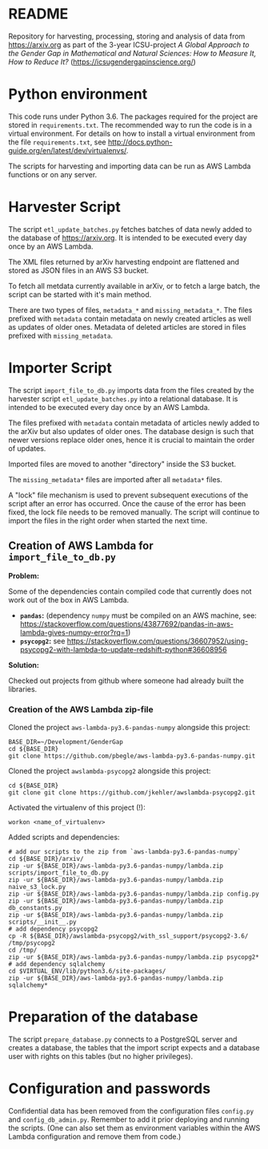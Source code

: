 # README #

Repository for harvesting, processing, storing and analysis of data from <https://arxiv.org> as part of
the 3-year ICSU-project *A Global Approach to the Gender Gap in Mathematical and Natural Sciences:
How to Measure It, How to Reduce It?* (https://icsugendergapinscience.org/)

# Python environment

This code runs under Python 3.6. The packages required for the project are stored in `requirements.txt`.
The recommended way to run the code is in a virtual environment. For details on how to install a
virtual environment from the file `requirements.txt`, see <http://docs.python-guide.org/en/latest/dev/virtualenvs/>.

The scripts for harvesting and importing data can be run as AWS Lambda functions or on any server.

# Harvester Script

The script `etl_update_batches.py` fetches batches of data newly added to the
database of <https://arxiv.org>. It is intended to be executed every day once by an AWS Lambda.

The XML files returned by arXiv harvesting endpoint are flattened and stored as JSON files
in an AWS S3 bucket.


To fetch all metdata currently available in arXiv, or to fetch a large batch,
the script can be started with it's main method.

There are two types of files, `metadata_*` and `missing_metadata_*`.
The files prefixed with `metadata` contain metadata on newly created articles as well as updates of older ones.
Metadata of deleted articles are stored in files prefixed with `missing_metadata`.


# Importer Script

The script `import_file_to_db.py` imports data from the files created by the harvester script
`etl_update_batches.py` into a relational database. It is intended to be executed every day once by an AWS Lambda.

The files prefixed with `metadata` contain metadata of articles newly added to the arXiv
but also updates of older ones.
The database design is such that newer versions replace older ones, hence it is crucial to maintain
the order of updates.

Imported files are moved to another "directory" inside the S3 bucket.

The `missing_metadata*` files are imported after all `metadata*` files.

A "lock" file mechanism is used to prevent subsequent executions of the
script after an error has occurred. Once the cause of the error has been
fixed, the lock file needs to be removed manually. The script will
continue to import the files in the right order when started the next time.

## Creation of AWS Lambda for `import_file_to_db.py`

**Problem:**

Some of the dependencies contain compiled code that currently does not work
out of the box in AWS Lambda.

- **`pandas`:** (dependency `numpy` must be compiled on an AWS machine,
see: https://stackoverflow.com/questions/43877692/pandas-in-aws-lambda-gives-numpy-error?rq=1)
- **`psycopg2`:** see https://stackoverflow.com/questions/36607952/using-psycopg2-with-lambda-to-update-redshift-python#36608956

**Solution:**

Checked out projects from github where someone had already built the libraries.

### Creation of the AWS Lambda zip-file

Cloned the project `aws-lambda-py3.6-pandas-numpy` alongside this project:
```
BASE_DIR=~/Development/GenderGap
cd ${BASE_DIR}
git clone https://github.com/pbegle/aws-lambda-py3.6-pandas-numpy.git
```


Cloned the project `awslambda-psycopg2` alongside this project:
```
cd ${BASE_DIR}
git clone git clone https://github.com/jkehler/awslambda-psycopg2.git
```

Activated the virtualenv of this project (!):
```
workon <name_of_virtualenv>
```

Added scripts and dependencies:

```
# add our scripts to the zip from `aws-lambda-py3.6-pandas-numpy`
cd ${BASE_DIR}/arxiv/
zip -ur ${BASE_DIR}/aws-lambda-py3.6-pandas-numpy/lambda.zip scripts/import_file_to_db.py
zip -ur ${BASE_DIR}/aws-lambda-py3.6-pandas-numpy/lambda.zip naive_s3_lock.py
zip -ur ${BASE_DIR}/aws-lambda-py3.6-pandas-numpy/lambda.zip config.py
zip -ur ${BASE_DIR}/aws-lambda-py3.6-pandas-numpy/lambda.zip db_constants.py
zip -ur ${BASE_DIR}/aws-lambda-py3.6-pandas-numpy/lambda.zip scripts/__init__.py
# add dependency psycopg2
cp -R ${BASE_DIR}/awslambda-psycopg2/with_ssl_support/psycopg2-3.6/ /tmp/psycopg2
cd /tmp/
zip -ur ${BASE_DIR}/aws-lambda-py3.6-pandas-numpy/lambda.zip psycopg2*
# add dependency sqlalchemy
cd $VIRTUAL_ENV/lib/python3.6/site-packages/
zip -ur ${BASE_DIR}/aws-lambda-py3.6-pandas-numpy/lambda.zip sqlalchemy*
```


# Preparation of the database

The script `prepare_database.py` connects to a PostgreSQL server and
creates a database, the tables that the import script expects
and a database user with rights on this tables (but no higher privileges).


# Configuration and passwords

Confidential data has been removed from the configuration files
`config.py` and `config_db_admin.py`. Remember to add it prior
deploying and running the scripts.
(One can also set them as environment variables within the AWS Lambda configuration and remove them from code.)


